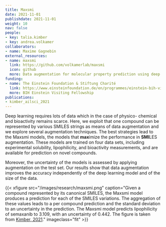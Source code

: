 ```yaml
---
title: Maxsmi
date: 2021-11-01
publishdate: 2021-11-01
weight: 10
nav: false
people:
- key: talia.kimber
- key: andrea.volkamer
collaborators:
- name: Maxime Gagnebin
external_resources:
- name: maxsmi
  link: https://github.com/volkamerlab/maxsmi
  icon: github
  more: Data augmentation for molecular property prediction using deep learning
funding:
- name: The Einstein Foundation & Stiftung Charité
  link: https://www.einsteinfoundation.de/en/programmes/einstein-bih-visiting-fellow/
  more: BIH Einstein Visiting Fellowship
publications:
- kimber_ailsci_2021
---
```


Deep learning requires lots of data which in the case of physico- chemical and bioactivity remains scarce. Here, we exploit that one compound can be represented by various SMILES strings as means of data augmentation and we explore several augmentation techniques. The best strategies lead to the Maxsmi models, the models that <b>max</b>imize the performance in <b>SMI</b>LES augmentation. These models are trained on four data sets, including experimental solubility, lipophilicity, and bioactivity measurements, and are available for prediction on novel compounds.

<!--more-->

Moreover, the uncertainty of the models is assessed by applying augmentation on the test set. Our results show that data augmentation improves the accuracy independently of the deep learning model and of the size of the data.

{{< xfigure src="/images/research/maxsmi.png" caption="Given a compound represented by its canonical SMILES, the Maxsmi model produces a prediction for each of the SMILES variations. The aggregation of these values leads to a per compound prediction and the standard deviation to an uncertainty in the prediction. The Maxsmi model predicts lipophilicity of semaxanib to 3.109, with an uncertainty of 0.442. The figure is taken from [Kimber, 2021](/publications/#kimber_ailsci_2021)." imageclass="fit" >}}
